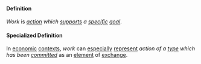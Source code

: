 #### Definition

*Work* is *[action](https://github.com/gcassel/Modular-Organization-Terminology/blob/master/terms/action.md) which [supports](https://github.com/gcassel/Modular-Organization-Terminology/blob/master/terms/support.md) a [specific](https://github.com/gcassel/Modular-Organization-Terminology/blob/master/terms/specific.md) [goal](https://github.com/gcassel/Modular-Organization-Terminology/blob/master/terms/goal.md)*.
		
#### Specialized Definition

In [economic](https://github.com/gcassel/Modular-Organization-Terminology/blob/master/terms/economy.md) [contexts](https://github.com/gcassel/Modular-Organization-Terminology/blob/master/terms/context.md), *work* can [especially](https://github.com/gcassel/Modular-Organization-Terminology/blob/master/terms/specialize.md) [represent](https://github.com/gcassel/Modular-Organization-Terminology/blob/master/terms/represent.md) *action of a [type](https://github.com/gcassel/Modular-Organization-Terminology/blob/master/terms/type.md) which has been [committed](https://github.com/gcassel/Modular-Organization-Terminology/blob/master/terms/commit.md)* as an [element](https://github.com/gcassel/Modular-Organization-Terminology/blob/master/terms/element.md) of [exchange](https://github.com/gcassel/Modular-Organization-Terminology/blob/master/terms/exchange.md).
